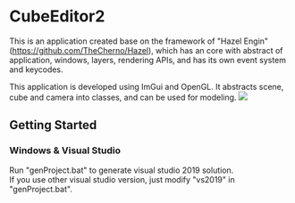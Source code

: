 # CubeEditor2

This is an application created base on the framework of "Hazel Engin" (https://github.com/TheCherno/Hazel), which has an core with abstract of application, windows, layers, rendering APIs, and has its own event system and keycodes.  

This application is developed using ImGui and OpenGL. It abstracts scene, cube and camera into classes, and can be used for modeling.
![](https://github.com/YanZhu00/CubeEngine/blob/main/gif/1.gif)

## Getting Started
### Windows & Visual Studio
Run "genProject.bat" to generate visual studio 2019 solution.  
If you use other visual studio version, just modify "vs2019" in "genProject.bat".
